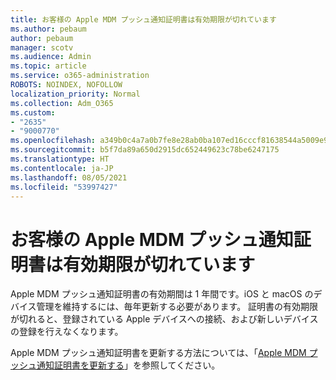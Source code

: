 ```yaml
---
title: お客様の Apple MDM プッシュ通知証明書は有効期限が切れています
ms.author: pebaum
author: pebaum
manager: scotv
ms.audience: Admin
ms.topic: article
ms.service: o365-administration
ROBOTS: NOINDEX, NOFOLLOW
localization_priority: Normal
ms.collection: Adm_O365
ms.custom:
- "2635"
- "9000770"
ms.openlocfilehash: a349b0c4a7a0b7fe8e28ab0ba107ed16cccf81638544a5009e93fab66094fac4
ms.sourcegitcommit: b5f7da89a650d2915dc652449623c78be6247175
ms.translationtype: HT
ms.contentlocale: ja-JP
ms.lasthandoff: 08/05/2021
ms.locfileid: "53997427"
---
```

# <a name="your-apple-mdm-push-certificate-has-expired"></a>お客様の Apple MDM プッシュ通知証明書は有効期限が切れています

Apple MDM プッシュ通知証明書の有効期間は 1 年間です。iOS と macOS のデバイス管理を維持するには、毎年更新する必要があります。 証明書の有効期限が切れると、登録されている Apple デバイスへの接続、および新しいデバイスの登録を行えなくなります。

Apple MDM プッシュ通知証明書を更新する方法については、「[Apple MDM プッシュ通知証明書を更新する](https://docs.microsoft.com/intune/apple-mdm-push-certificate-get#renew-apple-mdm-push-certificate)」を参照してください。